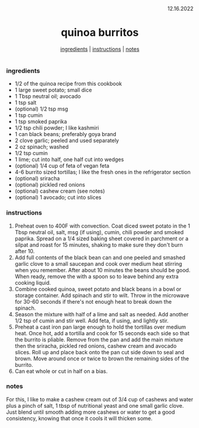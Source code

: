 <p align="right">12.16.2022</p>

<h1 align="center">quinoa burritos</h1>

<div align="center">
  <a href="#ingredients">ingredients</a> | 
  <a href="#instructions">instructions</a> | 
  <a href="#notes">notes</a>
</div>
<br>

### ingredients
- 1/2 of the quinoa recipe from this cookbook
- 1 large sweet potato; small dice
- 1 Tbsp neutral oil; avocado
- 1 tsp salt 
- (optional) 1/2 tsp msg
- 1 tsp cumin
- 1 tsp smoked paprika
- 1/2 tsp chili powder; I like kashmiri
- 1 can black beans; preferably goya brand
- 2 clove garlic; peeled and used separately
- 2 oz spinach; washed
- 1/2 tsp cumin
- 1 lime; cut into half, one half cut into wedges
- (optional) 1/4 cup of feta of vegan feta
- 4-6 burrito sized tortillas; I like the fresh ones in the refrigerator section
- (optional) sriracha
- (optional) pickled red onions
- (optional) cashew cream (see notes)
- (optional) 1 avocado; cut into slices

### instructions
1. Preheat oven to 400F with convection. Coat diced sweet potato in the 1 Tbsp neutral oil, salt, msg (if using), cumin, chili powder and smoked paprika. Spread on a 1/4 sized baking sheet covered in parchment or a silpat and roast for 15 minutes, shaking to make sure they don't burn after 10.
1. Add full contents of the black bean can and one peeled and smashed garlic clove to a small saucepan and cook over medium heat stirring when you remember.  After about 10 minutes the beans should be good. When ready, remove the with a spoon so to leave behind any extra cooking liquid. 
1. Combine cooked quinoa, sweet potato and black beans in a bowl or storage container. Add spinach and stir to wilt. Throw in the microwave for 30-60 seconds if there's not enough heat to break down the spinach.
2. Season the mixture with half of a lime and salt as needed. Add another 1/2 tsp of cumin and stir well. Add feta, if using, and lightly stir.
3. Preheat a cast iron pan large enough to hold the tortillas over medium heat. Once hot, add a tortilla and cook for 15 seconds each side so that the burrito is pliable. Remove from the pan and add the main mixture then the sriracha, pickled red onions, cashew cream and avocado slices. Roll up and place back onto the pan cut side down to seal and brown. Move around once or twice to brown the remaining sides of the burrito.
4. Can eat whole or cut in half on a bias.

### notes
For this, I like to make a cashew cream out of 3/4 cup of cashews and water plus a pinch of salt, 1 tbsp of nutritional yeast and one small garlic clove. Just blend until smooth adding more cashews or water to get a good consistency, knowing that once it cools it will thicken some.

